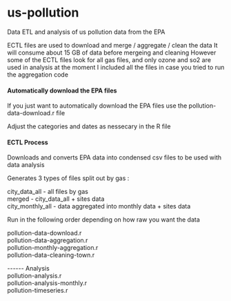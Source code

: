 # us-pollution
Data ETL and analysis of us pollution data from the EPA

ECTL files are used to download and merge / aggregate / clean the data
It will consume about 15 GB of data before mergeing and cleaning
However some of the ECTL files look for all gas files, and only ozone and so2 are used in analysis at the moment
I included all the files in case you tried to run the aggregation code


<h4>Automatically download the EPA files</h4>
<p>If you just want to automatically download the EPA files use the pollution-data-download.r file</p>
<p>Adjust the categories and dates as nessecary in the R file</p>


<h4>ECTL Process</h4>

<p>Downloads and converts EPA data into condensed csv files to be used with data analysis</p>

Generates 3 types of files split out by gas :

city_data_all - all files by gas <br/>
merged - city_data_all + sites data<br/>
city_monthly_all - data aggregated into monthly data + sites data<br/>


 Run in the following order depending on how raw you want the data

 pollution-data-download.r<br/>
 pollution-data-aggregation.r<br/>
 pollution-monthly-aggregation.r<br/>
 pollution-data-cleaning-town.r<br/>

 

 ------ Analysis <br/>
 pollution-analysis.r<br/>
 pollution-analysis-monthly.r<br/>
 pollution-timeseries.r<br/>
